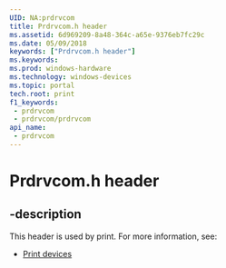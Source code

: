 ```yaml
---
UID: NA:prdrvcom
title: Prdrvcom.h header
ms.assetid: 6d969209-8a48-364c-a65e-9376eb7fc29c
ms.date: 05/09/2018
keywords: ["Prdrvcom.h header"]
ms.keywords: 
ms.prod: windows-hardware
ms.technology: windows-devices
ms.topic: portal
tech.root: print
f1_keywords:
 - prdrvcom
 - prdrvcom/prdrvcom
api_name:
 - prdrvcom
---
```


# Prdrvcom.h header


## -description

This header is used by print. For more information, see:

- [Print devices](../_print/index.md)

